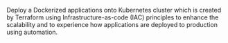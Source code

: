Deploy a Dockerized applications onto Kubernetes cluster which is created by Terraform using Infrastructure-as-code (IAC) principles to enhance the scalability and to experience how applications are deployed to
production using automation.

